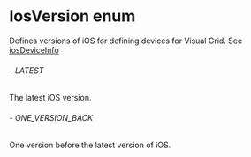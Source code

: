 # IosVersion enum
Defines versions of iOS for defining devices for Visual Grid. See [iosDeviceInfo](./iosdeviceinfo#iosdeviceinfo-method) 
###### - LATEST 
 The latest iOS version. 
 ###### - ONE_VERSION_BACK 
 One version before the latest version of iOS. 
 